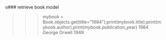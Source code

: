 o### retrieve book model

>>> mybook = Book.objects.get(title="1984");print(mybook.title);print(mybook.author);print(mybook.publication_year)
1984
George Orwell
1949
>>> 
